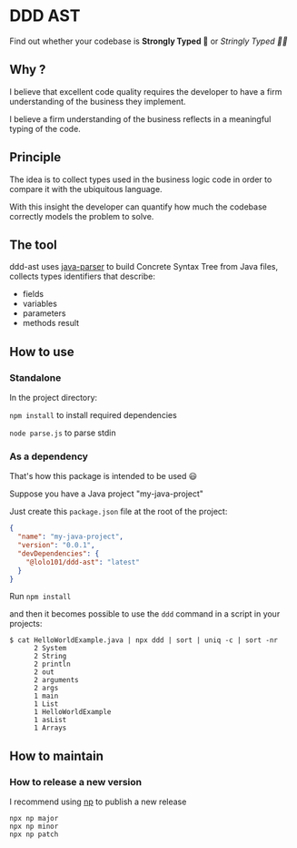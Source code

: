 # DDD AST

Find out whether your codebase is **Strongly Typed 💪** or _Stringly Typed 🤦🏻_

## Why ?

I believe that excellent code quality requires the developer to have a firm understanding
of the business they implement.

I believe a firm understanding of the business reflects in a meaningful typing of the code.

## Principle

The idea is to collect types used in the business logic code in order to compare it with the ubiquitous language.

With this insight the developer can quantify how much the codebase correctly models the problem to solve.

## The tool

ddd-ast uses [java-parser](https://github.com/jhipster/prettier-java/tree/master/packages/java-parser) to build Concrete Syntax Tree from Java files,
collects types identifiers that describe:
- fields
- variables
- parameters
- methods result

## How to use

### Standalone

In the project directory:

`npm install` to install required dependencies

`node parse.js` to parse stdin

### As a dependency

That's how this package is intended to be used 😃

Suppose you have a Java project "my-java-project"

Just create this `package.json` file at the root of the project:

```json
{
  "name": "my-java-project",
  "version": "0.0.1",
  "devDependencies": {
    "@lolo101/ddd-ast": "latest"
  }
}
```
Run `npm install`

and then it becomes possible to use the `ddd` command in a script in your projects:

```shell
$ cat HelloWorldExample.java | npx ddd | sort | uniq -c | sort -nr
      2 System
      2 String
      2 println
      2 out
      2 arguments
      2 args
      1 main
      1 List
      1 HelloWorldExample
      1 asList
      1 Arrays
```

## How to maintain

### How to release a new version

I recommend using [np](https://github.com/sindresorhus/np) to publish a new release
```shell
npx np major
npx np minor
npx np patch
```
